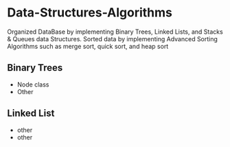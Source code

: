 # Data-Structures-Algorithms
Organized DataBase by implementing Binary Trees, Linked Lists, and Stacks & Queues data Structures. 
Sorted data by implementing Advanced Sorting Algorithms such as merge sort, quick sort, and heap sort

## Binary Trees
* Node class 
* Other
## Linked List
* other 
* other
